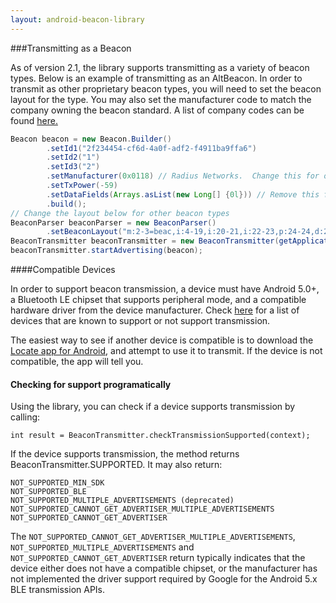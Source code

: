 ```yaml
---
layout: android-beacon-library
---
```


###Transmitting as a Beacon

As of version 2.1, the library supports transmitting as a variety of beacon types.  Below is an example of transmitting as an AltBeacon.
In order to transmit as other proprietary beacon types, you will need to set the beacon layout for the type.  You may also set the manufacturer
code to match the company owning the beacon standard.  A list of company codes can be found [here.](https://www.bluetooth.org/en-us/specification/assigned-numbers/company-identifiers)

```java
Beacon beacon = new Beacon.Builder()
       	.setId1("2f234454-cf6d-4a0f-adf2-f4911ba9ffa6")
       	.setId2("1")
       	.setId3("2")
        .setManufacturer(0x0118) // Radius Networks.  Change this for other beacon layouts
        .setTxPower(-59)
        .setDataFields(Arrays.asList(new Long[] {0l})) // Remove this for beacon layouts without d: fields
        .build();
// Change the layout below for other beacon types
BeaconParser beaconParser = new BeaconParser()
        .setBeaconLayout("m:2-3=beac,i:4-19,i:20-21,i:22-23,p:24-24,d:25-25");
BeaconTransmitter beaconTransmitter = new BeaconTransmitter(getApplicationContext(), beaconParser);	
beaconTransmitter.startAdvertising(beacon);

```

####Compatible Devices

In order to support beacon transmission, a device must have Android 5.0+, a Bluetooth LE chipset that supports peripheral mode, and
a compatible hardware driver from the device manufacturer.  Check [here](beacon-transmitter-devices.html) for a list of devices that
are known to support or not support transmission. 

The easiest way to see if another device is compatible is to download the [Locate app for Android](https://play.google.com/store/apps/details?id=com.radiusnetworks.locate), and attempt to use it to transmit.  If the device
is not compatible, the app will tell you.

#### Checking for support programatically

Using the library, you can check if a device supports transmission by calling:

```
int result = BeaconTransmitter.checkTransmissionSupported(context);
```

If the device supports transmission, the method returns BeaconTransmitter.SUPPORTED.  It may also return:

```
NOT_SUPPORTED_MIN_SDK
NOT_SUPPORTED_BLE
NOT_SUPPORTED_MULTIPLE_ADVERTISEMENTS (deprecated)
NOT_SUPPORTED_CANNOT_GET_ADVERTISER_MULTIPLE_ADVERTISEMENTS
NOT_SUPPORTED_CANNOT_GET_ADVERTISER
```

The `NOT_SUPPORTED_CANNOT_GET_ADVERTISER_MULTIPLE_ADVERTISEMENTS`, `NOT_SUPPORTED_MULTIPLE_ADVERTISEMENTS` and  `NOT_SUPPORTED_CANNOT_GET_ADVERTISER` return typically indicates that the device either does not have a compatible chipset, or the manufacturer has not
implemented the driver support required by Google for the Android 5.x BLE
transmission APIs.


